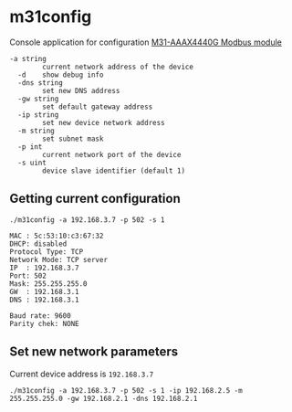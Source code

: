 # m31config

Console application for configuration [M31-AAAX4440G Modbus module](https://www.cdebyte.com/products/M31-AAAX4440G)

```
-a string
    	current network address of the device
  -d	show debug info
  -dns string
    	set new DNS address
  -gw string
    	set default gateway address
  -ip string
    	set new device network address
  -m string
    	set subnet mask
  -p int
    	current network port of the device
  -s uint
    	device slave identifier (default 1)
```

## Getting current configuration

```shell
./m31config -a 192.168.3.7 -p 502 -s 1
````

```
MAC : 5c:53:10:c3:67:32
DHCP: disabled
Protocol Type: TCP
Network Mode: TCP server
IP  : 192.168.3.7
Port: 502
Mask: 255.255.255.0
GW  : 192.168.3.1
DNS : 192.168.3.1

Baud rate: 9600
Parity chek: NONE
```

## Set new network parameters
Current device address is `192.168.3.7`

```shell
./m31config -a 192.168.3.7 -p 502 -s 1 -ip 192.168.2.5 -m 255.255.255.0 -gw 192.168.2.1 -dns 192.168.2.1
```
